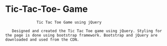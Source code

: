 # Tic-Tac-Toe- Game
                  Tic Tac Toe Game using jQuery
                  
       Designed and created the Tic Tac Toe game using jQuery. Styling for the page is done using bootstrap framework. Bootstrap and jQuery are downloaded and used from the CDN.
       
